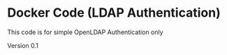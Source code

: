 Docker Code (LDAP Authentication)
=========

This code is for simple OpenLDAP Authentication only

Version 0.1
